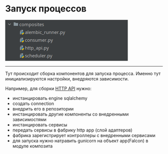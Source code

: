 # Запуск процессов

![image](../../../../media/backend/composites.png)

---

Тут происходит сборка компонентов для запуска процесса. Именно тут инициализируются настройки, внедряются зависимости.  


Например, для сборки [HTTP API](http_api.md) нужно:
- инстанцировать engine sqlalchemy
- создать connection
- внедрить его в репозитории
- инстанцировать другие компоненты со внедренными зависимостями
- инстанцировать сервисы
- передать сервисы в фабрику http app (слой адаптеров)
- фабрика зарегистрирует контроллеры с внедренными сервисами
- для запуска нужно натравить gunicorn на объект app(Falcon) в модуле композита